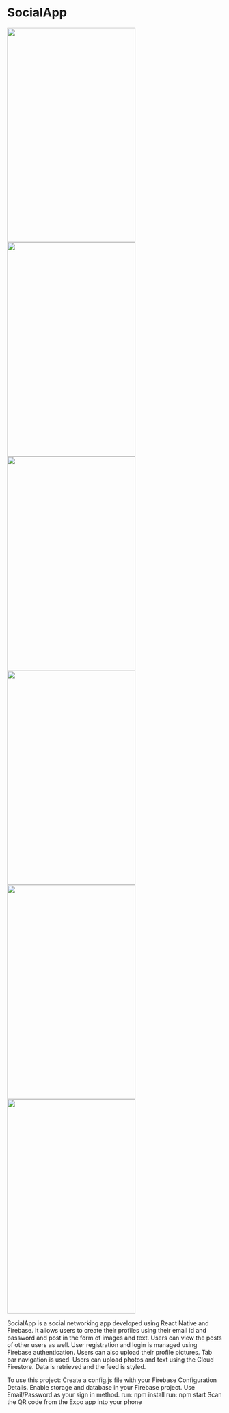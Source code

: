 # SocialApp

<img src="https://github.com/juhitiwari/SocialApp/blob/master/results/sa1.jpg" width="300" height="500" />        <img src="https://github.com/juhitiwari/SocialApp/blob/master/results/sa2.jpg" width="300" height="500" />
<img src="https://github.com/juhitiwari/SocialApp/blob/master/results/sa3.jpg" width="300" height="500" />        <img src="https://github.com/juhitiwari/SocialApp/blob/master/results/sa4.jpg" width="300" height="500" />
<img src="https://github.com/juhitiwari/SocialApp/blob/master/results/sa5.jpg" width="300" height="500" />        <img src="https://github.com/juhitiwari/SocialApp/blob/master/results/sa6.jpg" width="300" height="500" />

SocialApp is a social networking app developed using React Native and Firebase. It allows users to create their profiles using their
email id and password and post in the form of images and text. Users can view the posts of other users as well. 
User registration and login is managed using Firebase authentication. Users can also upload their profile pictures. Tab bar navigation
is used. Users can upload photos and text using the Cloud Firestore. Data is retrieved and the feed is styled.

To use this project:
Create a config.js file with your Firebase Configuration Details. 
Enable storage and database in your Firebase project.
Use Email/Password as your sign in method.
run: npm install
run: npm start
Scan the QR code from the Expo app into your phone
